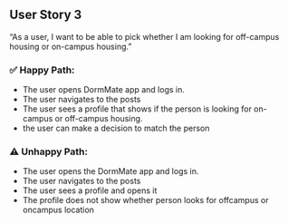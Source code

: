 ## User Story 3
“As a user, I want to be able to pick whether I am looking for off-campus housing or on-campus housing.”

### :white_check_mark: Happy Path:
- The user opens DormMate app and logs in.
- The user navigates to the posts 
- The user sees a profile that shows if the person is looking for on-campus or off-campus housing.
- the user can make a decision to match the person

### :warning: Unhappy Path:
- The user opens the DormMate app and logs in.
- The user navigates to the posts 
- The user sees a profile and opens it
- The profile does not show whether person looks for offcampus or oncampus location
